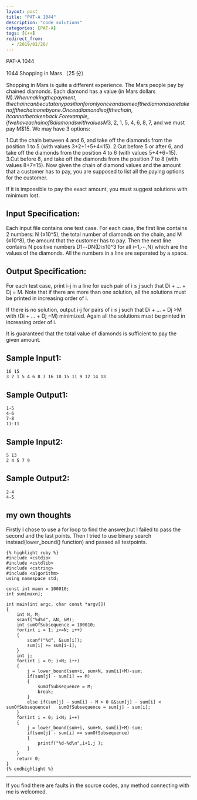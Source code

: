 ```yaml
---
layout: post
title: "PAT-A 1044"
description: "code solutions"
categories: [PAT-A]
tags: [C++]
redirect_from:
  - /2019/02/26/
---
```

PAT-A 1044

1044 Shopping in Mars （25 分）

Shopping in Mars is quite a different experience. The Mars people pay by chained diamonds. Each diamond has a value (in Mars dollars M$). When making the payment, the chain can be cut at any position for only once and some of the diamonds are taken off the chain one by one. Once a diamond is off the chain, it cannot be taken back. For example, if we have a chain of 8 diamonds with values M$3, 2, 1, 5, 4, 6, 8, 7, and we must pay M$15. We may have 3 options:

1.Cut the chain between 4 and 6, and take off the diamonds from the position 1 to 5 (with values 3+2+1+5+4=15).
2.Cut before 5 or after 6, and take off the diamonds from the position 4 to 6 (with values 5+4+6=15).
3.Cut before 8, and take off the diamonds from the position 7 to 8 (with values 8+7=15).
Now given the chain of diamond values and the amount that a customer has to pay, you are supposed to list all the paying options for the customer.

If it is impossible to pay the exact amount, you must suggest solutions with minimum lost.

## Input Specification:

Each input file contains one test case. For each case, the first line contains 2 numbers: N (≤10^5), the total number of diamonds on the chain, and M (≤10^8), the amount that the customer has to pay. Then the next line contains N positive numbers D1⋯DN(Di≤10^3 for all i=1,⋯,N) which are the values of the diamonds. All the numbers in a line are separated by a space.
    
## Output Specification:

For each test case, print i-j in a line for each pair of i ≤ j such that Di + ... + Dj = M. Note that if there are more than one solution, all the solutions must be printed in increasing order of i.

If there is no solution, output i-j for pairs of i ≤ j such that Di + ... + Dj >M with (Di + ... + Dj −M) minimized. Again all the solutions must be printed in increasing order of i.

It is guaranteed that the total value of diamonds is sufficient to pay the given amount.

## Sample Input1:

    16 15
	3 2 1 5 4 6 8 7 16 10 15 11 9 12 14 13
    
## Sample Output1:
    
    1-5
	4-6
	7-8
	11-11
	
## Sample Input2:

    5 13
	2 4 5 7 9
    
## Sample Output2:
    
    2-4
	4-5
	
## my own thoughts
 
Firstly I chose to use a for loop to find the answer,but I failed to pass the second and the last points. Then I tried to use binary search instead(lower_bound() function) and passed all testpoints.  
  
    {% highlight ruby %}
    #include <cstdio>
    #include <cstdlib>
    #include <cstring>
    #include <algorithm>
    using namespace std;

    const int maxn = 100010;
    int sum[maxn];

    int main(int argc, char const *argv[])
    {
        int N, M;
        scanf("%d%d", &N, &M);
        int sumOfSubsequence = 100010;
        for(int i = 1; i<=N; i++)
        {
            scanf("%d", &sum[i]);
            sum[i] += sum[i-1];
        }
        int j;
        for(int i = 0; i<N; i++)
        {
            j = lower_bound(sum+i, sum+N, sum[i]+M)-sum;
            if(sum[j] - sum[i] == M)
            {
                sumOfSubsequence = M;
                break;
            }
            else if(sum[j] - sum[i] - M > 0 &&sum[j] - sum[i] < sumOfSubsequence)   sumOfSubsequence = sum[j] - sum[i];
        }
        for(int i = 0; i<N; i++)
        {
            j = lower_bound(sum+i, sum+N, sum[i]+M)-sum;
            if(sum[j] - sum[i] == sumOfSubsequence)
            {
                printf("%d-%d\n",i+1,j );
            }
        }
        return 0;
    }
	{% endhighlight %}
	
---
  If you find there are faults in the source codes, any method connecting with me is welcomed.
